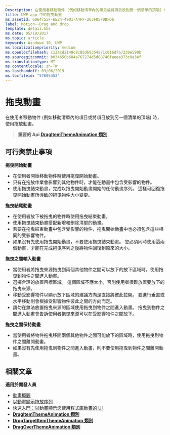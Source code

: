 ```yaml
---
Description: 在使用者移動物件 (例如移動清單內的項目或將項目放到另一個清單的頂端) 時，使用拖放動畫。
title: UWP app 中的拖曳動畫
ms.assetid: 6064755F-6E24-4901-A4FF-263F05F0DFD6
label: Motion--Drag and drop
template: detail.hbs
ms.date: 05/19/2017
ms.topic: article
keywords: Windows 10, UWP
ms.localizationpriority: medium
ms.openlocfilehash: c12acd2148c8c85d69354a71c016d7a7230e590b
ms.sourcegitcommit: b034650b684a767274d5d88746faeea373c8e34f
ms.translationtype: MT
ms.contentlocale: zh-TW
ms.lasthandoff: 03/06/2019
ms.locfileid: "57605453"
---
```

# <a name="drag-animations"></a>拖曳動畫




在使用者移動物件 (例如移動清單內的項目或將項目放到另一個清單的頂端) 時，使用拖放動畫。

> **重要的 Api**:[**DragItemThemeAnimation 類別**](https://msdn.microsoft.com/library/windows/apps/br243174)


## <a name="dos-and-donts"></a>可行與禁止事項


**拖曳開始動畫**

-   在使用者開始移動物件時使用拖曳開始動畫。
-   只有在拖放作業會影響到其他物件時，才能在動畫中包含受影響的物件。
-   使用拖曳結束動畫，完成以拖曳開始動畫開始的任何動畫序列。 這樣可回復拖曳開始動畫所導致的拖曳物件大小變更。

**拖曳結尾動畫**

-   在使用者放下被拖曳的物件時使用拖曳結束動畫。
-   使用拖曳結束動畫搭配新增和刪除清單的動畫。
-   若要在拖曳結束動畫中包含受影響的物件，拖曳開始動畫中也必須包含這些相同的受影響物件。
-   如果沒有先使用拖曳開始動畫，不要使用拖曳結束動畫。 您必須同時使用這兩個動畫，才能在完成拖曳序列之後將物件回復到原來的大小。

**拖曳之間輸入動畫**

-   當使用者將拖曳來源拖曳到兩個其他物件之間可以放下的放下區域時，使用拖曳到物件之間進入動畫。
-   選擇合理的放置目標區域。 這個區域不應太小，否則使用者很難放置要放下的拖曳來源。
-   移動受影響物件以顯示放下區域的建議方向是直接將彼此拉開。 要進行垂直或水平移動則會根據受影響物件彼此之間的方向而定。
-   請勿在無法放置拖曳來源的區域使用拖曳到物件之間進入動畫。 拖曳到物件之間進入動畫會告訴使用者拖曳來源可以在受影響物件之間放下。

**拖曳之間保持動畫**

-   當使用者將物件拖曳移開兩個其他物件之間可能放下的區域時，使用拖曳到物件之間離開動畫。
-   如果沒有先使用拖曳到物件之間進入動畫，則不要使用拖曳到物件之間離開動畫。


## <a name="related-articles"></a>相關文章

**適用於開發人員**
* [動畫概觀](https://msdn.microsoft.com/library/windows/apps/mt187350)
* [以動畫顯示拖放序列](https://msdn.microsoft.com/library/windows/apps/xaml/jj649427)
* [快速入門：以動畫顯示您使用程式庫動畫的 UI](https://msdn.microsoft.com/library/windows/apps/xaml/hh452703)
* [**DragItemThemeAnimation 類別**](https://msdn.microsoft.com/library/windows/apps/br243174)
* [**DropTargetItemThemeAnimation 類別**](https://msdn.microsoft.com/library/windows/apps/br243186)
* [**DragOverThemeAnimation 類別**](https://msdn.microsoft.com/library/windows/apps/br243180)


 




